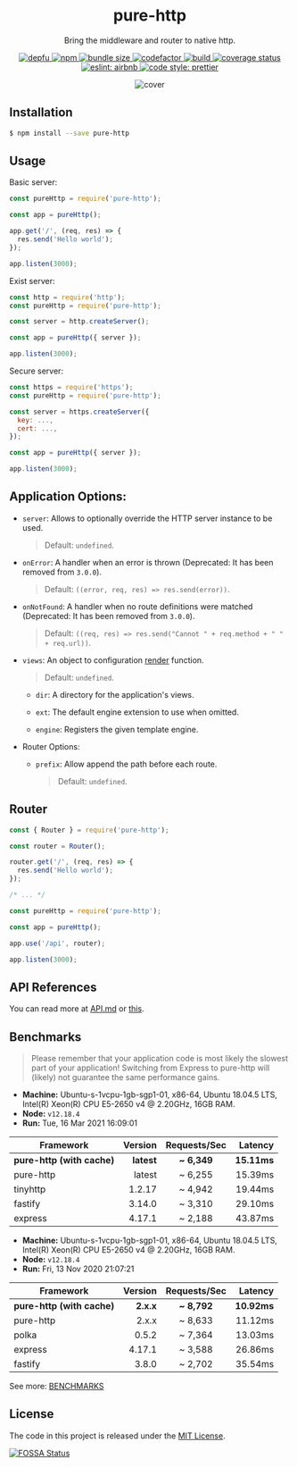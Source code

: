 <h1 align='center'>pure-http</h1>

<p align='center'>Bring the middleware and router to native http.</p>

<p align='center'>
  <a href='https://depfu.com/github/htdangkhoa/pure-http?project_id=17737'>
    <img src='https://badges.depfu.com/badges/22cfff5ebd5901cb72e115e69767cad5/count.svg' alt='depfu' />
  </a>

  <a href='https://www.npmjs.com/package/pure-http'>
    <img src='https://img.shields.io/npm/v/pure-http' alt='npm' />
  </a>

  <a href="https://bundlephobia.com/result?p=pure-http">
    <img src="https://badgen.net/bundlephobia/minzip/pure-http" alt="bundle size" />
  </a>

  <a href="https://www.codefactor.io/repository/github/htdangkhoa/pure-http">
    <img src="https://www.codefactor.io/repository/github/htdangkhoa/pure-http/badge" alt="codefactor" />
  </a>

  <a href='https://github.com/htdangkhoa/pure-http/actions/workflows/build.yml'>
    <img src='https://github.com/htdangkhoa/pure-http/actions/workflows/build.yml/badge.svg' alt='build' />
  </a>

  <a href='https://coveralls.io/github/htdangkhoa/pure-http?branch=develop'>
    <img src='https://coveralls.io/repos/github/htdangkhoa/pure-http/badge.svg?branch=develop' alt='coverage status' />
  </a>

  <a href='https://github.com/airbnb/javascript/tree/master/packages/eslint-config-airbnb-base'>
    <img src='https://img.shields.io/badge/eslint-airbnb-4B32C3.svg' alt='eslint: airbnb' />
  </a>

  <a href='https://github.com/prettier/prettier'>
    <img src='https://img.shields.io/badge/code_style-prettier-ff69b4.svg' alt='code style: prettier' />
  </a>
</p>

<div align='center'>
  <img src='./art/cover.jpeg' alt='cover' />
</div>

## Installation

```bash
$ npm install --save pure-http
```

## Usage

Basic server:

```js
const pureHttp = require('pure-http');

const app = pureHttp();

app.get('/', (req, res) => {
  res.send('Hello world');
});

app.listen(3000);
```

Exist server:

```js
const http = require('http');
const pureHttp = require('pure-http');

const server = http.createServer();

const app = pureHttp({ server });

app.listen(3000);
```

Secure server:

```js
const https = require('https');
const pureHttp = require('pure-http');

const server = https.createServer({
  key: ...,
  cert: ...,
});

const app = pureHttp({ server });

app.listen(3000);
```

## Application Options:

- `server`: Allows to optionally override the HTTP server instance to be used.

  > Default: `undefined`.

- `onError`: A handler when an error is thrown (Deprecated: It has been removed from `3.0.0`).

  > Default: `((error, req, res) => res.send(error))`.

- `onNotFound`: A handler when no route definitions were matched (Deprecated: It has been removed from `3.0.0`).

  > Default: `((req, res) => res.send("Cannot " + req.method + " " + req.url))`.

- `views`: An object to configuration [render](./API.md#resrenderview--options--callback) function.

  > Default: `undefined`.

  - `dir`: A directory for the application's views.

  - `ext`: The default engine extension to use when omitted.

  - `engine`: Registers the given template engine.

- Router Options:

  - `prefix`: Allow append the path before each route.

    > Default: `undefined`.

## Router

```js
const { Router } = require('pure-http');

const router = Router();

router.get('/', (req, res) => {
  res.send('Hello world');
});

/* ... */

const pureHttp = require('pure-http');

const app = pureHttp();

app.use('/api', router);

app.listen(3000);
```

## API References

You can read more at [API.md](./API.md) or [this](./archives/README.md).

## Benchmarks

> Please remember that your application code is most likely the slowest part of your application!
> Switching from Express to pure-http will (likely) not guarantee the same performance gains.

- **Machine:** Ubuntu-s-1vcpu-1gb-sgp1-01, x86-64, Ubuntu 18.04.5 LTS, Intel(R) Xeon(R) CPU E5-2650 v4 @ 2.20GHz, 16GB RAM.
- **Node:** `v12.18.4`
- **Run:** Tue, 16 Mar 2021 16:09:01

| Framework                  |    Version | Requests/Sec |     Latency |
| -------------------------- | ---------: | :----------: | ----------: |
| **pure-http (with cache)** | **latest** | **\~ 6,349** | **15.11ms** |
| pure-http                  |     latest |   ~ 6,255    |     15.39ms |
| tinyhttp                   |     1.2.17 |   ~ 4,942    |     19.44ms |
| fastify                    |     3.14.0 |   ~ 3,310    |     29.10ms |
| express                    |     4.17.1 |   ~ 2,188    |     43.87ms |

- **Machine:** Ubuntu-s-1vcpu-1gb-sgp1-01, x86-64, Ubuntu 18.04.5 LTS, Intel(R) Xeon(R) CPU E5-2650 v4 @ 2.20GHz, 16GB RAM.
- **Node:** `v12.18.4`
- **Run:** Fri, 13 Nov 2020 21:07:21

| Framework                  |   Version | Requests/Sec |     Latency |
| -------------------------- | --------: | :----------: | ----------: |
| **pure-http (with cache)** | **2.x.x** | **\~ 8,792** | **10.92ms** |
| pure-http                  |     2.x.x |   ~ 8,633    |     11.12ms |
| polka                      |     0.5.2 |   ~ 7,364    |     13.03ms |
| express                    |    4.17.1 |   ~ 3,588    |     26.86ms |
| fastify                    |     3.8.0 |   ~ 2,702    |     35.54ms |

See more: [BENCHMARKS](./bench)

## License

The code in this project is released under the [MIT License](./LICENSE).

[![FOSSA Status](https://app.fossa.com/api/projects/git%2Bgithub.com%2Fhtdangkhoa%2Fpure-http.svg?type=large)](https://app.fossa.com/projects/git%2Bgithub.com%2Fhtdangkhoa%2Fpure-http?ref=badge_large)

